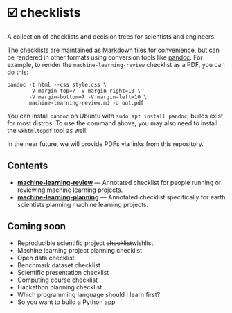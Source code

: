 # ☑️ checklists

A collection of checklists and decision trees for scientists and engineers.

The checklists are maintained as [Markdown](https://www.markdownguide.org/) files for convenience, but can be rendered in other formats using conversion tools like [pandoc](https://pandoc.org/). For example, to render the `machine-learning-review` checklist as a PDF, you can do this:

```shell
pandoc -t html --css style.css \
       -V margin-top=7 -V margin-right=10 \
       -V margin-bottom=7 -V margin-left=10 \
       machine-learning-review.md -o out.pdf
```

You can install `pandoc` on Ubuntu with `sudo apt install pandoc`; builds exist for most distros. To use the command above, you may also need to install the `wkhtmltopdf` tool as well.

In the near future, we will provide PDFs via links from this repository.


## Contents

- **[machine-learning-review](./machine-learning-review.md)** &mdash; Annotated checklist for people running or reviewing machine learning projects.
- **[machine-learning-planning](./machine-learning-planning.md)** &mdash; Annotated checklist specifically for earth scientists planning machine learning projects.


## Coming soon

- Reproducible scientific project ~~checklist~~wishlist
- Machine learning project planning checklist
- Open data checklist
- Benchmark dataset checklist
- Scientific presentation checklist
- Computing course checklist
- Hackathon planning checklist
- Which programming language should I learn first?
- So you want to build a Python app
